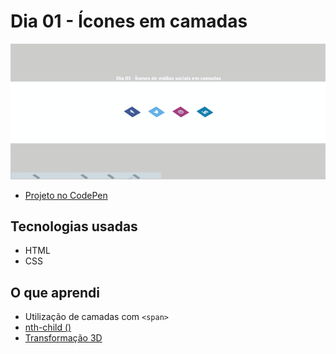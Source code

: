 # Dia 01 - Ícones em camadas

![Imagem](img/dia01.gif)

- [Projeto no CodePen](https://codepen.io/plgisele/pen/XWpVpZY)

## Tecnologias usadas

- HTML
- CSS

## O que aprendi

- Utilização de camadas com `<span>`
- [nth-child ()](https://www.w3schools.com/cssref/sel_nth-child.asp)
- [Transformação 3D](https://www.w3schools.com/css/css3_3dtransforms.asp)